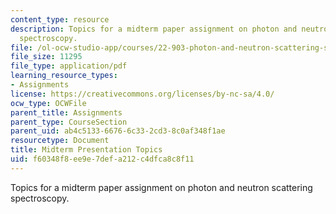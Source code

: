 ```yaml
---
content_type: resource
description: Topics for a midterm paper assignment on photon and neutron scattering
  spectroscopy.
file: /ol-ocw-studio-app/courses/22-903-photon-and-neutron-scattering-spectroscopy-and-its-applications-in-condensed-matter-spring-2005/f60348f8ee9e7defa212c4dfca8c8f11_mdtrm_assgnmnt_r.pdf
file_size: 11295
file_type: application/pdf
learning_resource_types:
- Assignments
license: https://creativecommons.org/licenses/by-nc-sa/4.0/
ocw_type: OCWFile
parent_title: Assignments
parent_type: CourseSection
parent_uid: ab4c5133-6676-6c33-2cd3-8c0af348f1ae
resourcetype: Document
title: Midterm Presentation Topics
uid: f60348f8-ee9e-7def-a212-c4dfca8c8f11
---
```

Topics for a midterm paper assignment on photon and neutron scattering spectroscopy.